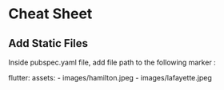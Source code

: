 # Cheat Sheet

## Add Static Files

  Inside pubspec.yaml file, add file path to the following marker :
  
  flutter:
    assets:
     - images/hamilton.jpeg
     - images/lafayette.jpeg
